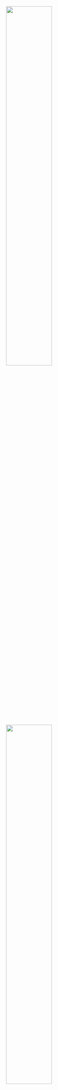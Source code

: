 <br />
<p align="center">
    <a href="https://github.com/mosaicml/streaming#gh-light-mode-only" class="only-light">
      <img src="https://storage.googleapis.com/docs.mosaicml.com/images/streaming-logo-light-mode.png" width="50%"/>
    </a>
    <!--pypi website does not support dark mode and does not understand GitHub tag. Hence, it renders both the images.
    The below tag is being used to remove the dark mode image on pypi website.-->
    <!-- SETUPTOOLS_LONG_DESCRIPTION_HIDE_BEGIN -->
    <a href="https://github.com/mosaicml/streaming#gh-dark-mode-only" class="only-dark">
      <img src="https://storage.googleapis.com/docs.mosaicml.com/images/streaming-logo-dark-mode.png" width="50%"/>
    </a>
    <!-- SETUPTOOLS_LONG_DESCRIPTION_HIDE_END -->
</p>

<h2><p align="center">Fast, accurate streaming of training data from cloud storage</p></h2>

<h4><p align='center'>
<a href="https://www.mosaicml.com">[Website]</a>
- <a href="https://streaming.docs.mosaicml.com/en/latest/getting_started/user_guide.html">[Getting Started]</a>
- <a href="https://streaming.docs.mosaicml.com/">[Docs]
- <a href="https://www.mosaicml.com/team">[We're Hiring!]</a>
</p></h4>

<p align="center">
    <a href="https://pypi.org/project/mosaicml-streaming/">
        <img alt="PyPi Version" src="https://img.shields.io/pypi/pyversions/mosaicml-streaming">
    </a>
    <a href="https://pypi.org/project/mosaicml-streaming/">
        <img alt="PyPi Package Version" src="https://img.shields.io/pypi/v/mosaicml-streaming">
    </a>
    <a href="https://github.com/mosaicml/streaming/actions?query=workflow%3ATest">
        <img alt="Unit test" src="https://github.com/mosaicml/streaming/actions/workflows/pytest.yaml/badge.svg">
    </a>
    <a href="https://pepy.tech/project/mosaicml-streaming/">
        <img alt="PyPi Downloads" src="https://static.pepy.tech/personalized-badge/mosaicml-streaming?period=month&units=international_system&left_color=grey&right_color=blue&left_text=Downloads/month">
    </a>
    <a href="https://streaming.docs.mosaicml.com">
        <img alt="Documentation" src="https://readthedocs.org/projects/streaming/badge/?version=stable">
    </a>
    <a href="https://join.slack.com/t/mosaicml-community/shared_invite/zt-w0tiddn9-WGTlRpfjcO9J5jyrMub1dg">
        <img alt="Chat @ Slack" src="https://img.shields.io/badge/slack-chat-2eb67d.svg?logo=slack">
    </a>
    <a href="https://github.com/mosaicml/streaming/blob/main/LICENSE">
        <img alt="License" src="https://img.shields.io/badge/License-Apache%202.0-green.svg?logo=slack">
    </a>
</p>
<br />

# 👋 Welcome

We built StreamingDataset to make training on large datasets from cloud storage as fast, cheap, and scalable as possible.

It’s specially designed for multi-node, distributed training for large models—maximizing correctness guarantees, performance, and ease of use. Now, you can efficiently train anywhere, independent of your training data location. Just stream in the data you need, when you need it. To learn more about why we built StreamingDataset, read our [announcement blog](https://www.mosaicml.com/blog/mosaicml-streamingdataset).

StreamingDataset is compatible with any data type, including **images, text, video, and multimodal data**.

With support for major cloud storage providers ([AWS](https://aws.amazon.com/s3/), [OCI](https://www.oracle.com/cloud/storage/object-storage/), and [GCS](https://cloud.google.com/storage) are supported today; [Azure](https://azure.microsoft.com/en-us/products/storage/blobs) is coming soon), and designed as a drop-in replacement for your PyTorch [IterableDataset](https://pytorch.org/docs/stable/data.html#torch.utils.data.IterableDataset) class, StreamingDataset seamlessly integrates into your existing training workflows.

![The flow of samples from shards in the cloud to devices in your cluster](docs/source/_static/images/flow.gif)

# 🚀 Getting Started

## 💾 Installation

Streaming can be installed with `pip`:

<!--pytest.mark.skip-->
```bash
pip install mosaicml-streaming
```

## 🏁 Quick Start

### 1. Prepare Your Data

Convert your raw dataset into one of our supported streaming formats:

- MDS (Mosaic Data Shard) format which can encode and decode any Python object
- CSV / TSV
- JSONL

<!--pytest.mark.skip-->
```python
import numpy as np
from PIL import Image
from streaming import MDSWriter

# Directory in which to store the compressed output files
data_dir = 'path-to-dataset'

# A dictionary mapping input fields to their data types
columns = {
    'image': 'jpeg',
    'class': 'int'
}

# Shard compression, if any
compression = 'zstd'

# Save the samples as shards using MDSWriter
with MDSWriter(out=data_dir, columns=columns, compression=compression) as out:
    for i in range(10000):
        sample = {
            'image': Image.fromarray(np.random.randint(0, 256, (32, 32, 3), np.uint8)),
            'class': np.random.randint(10),
        }
        out.write(sample)
```

### 2. Upload Your Data to Cloud Storage

Upload your streaming dataset to the cloud storage of your choice ([AWS](https://aws.amazon.com/s3/), [OCI](https://www.oracle.com/cloud/storage/object-storage/), or [GCP](https://cloud.google.com/storage)). Below is one example of uploading a directory to an S3 bucket using the [AWS CLI](https://aws.amazon.com/cli/).

<!--pytest.mark.skip-->
```bash
$ aws s3 cp --recursive path-to-dataset s3://my-bucket/path-to-dataset
```

### 3. Build a StreamingDataset and DataLoader

<!--pytest.mark.skip-->
```python
from torch.utils.data import DataLoader
from streaming import StreamingDataset

# Remote path where full dataset is persistently stored
remote = 's3://my-bucket/path-to-dataset'

# Local working dir where dataset is cached during operation
local = '/tmp/path-to-dataset'

# Create streaming dataset
dataset = StreamingDataset(local, remote, shuffle=True)

# Let's see what is in sample #1337...
sample = dataset[1337]
img = sample['image']
cls = sample['class']

# Create PyTorch DataLoader
dataloader = DataLoader(dataset)
```

### 📚 What next?

Getting started guides, examples, API references, and other useful information can be found in our [docs](https://streaming.docs.mosaicml.com/).

We have end-to-end tutorials for training a model on:

- [CIFAR-10](https://streaming.docs.mosaicml.com/en/stable/examples/cifar10.html)
- [FaceSynthetics](https://streaming.docs.mosaicml.com/en/stable/examples/facesynthetics.html)
- [SyntheticNLP](https://streaming.docs.mosaicml.com/en/stable/examples/synthetic_nlp.html)

We also have starter code for the following popular datasets, which can be found in the `streaming` [directory](https://github.com/mosaicml/streaming/tree/main/streaming):

| Dataset | Task | Read | Write |
| --- | --- | --- | --- |
| LAION-400M | Text and image | [Read](https://github.com/mosaicml/diffusion-benchmark/blob/main/data.py) | [Write](https://github.com/mosaicml/streaming/tree/main/streaming/multimodal/convert/laion/laion400m) |
| WebVid | Text and video | [Read](https://github.com/mosaicml/streaming/blob/main/streaming/multimodal/webvid.py) | [Write](https://github.com/mosaicml/streaming/blob/main/streaming/multimodal/convert/webvid.py) |
| C4 | Text | [Read](https://github.com/mosaicml/streaming/blob/main/streaming/text/c4.py) | [Write](https://github.com/mosaicml/streaming/blob/main/streaming/text/convert/c4.py) |
| EnWiki | Text | [Read](https://github.com/mosaicml/streaming/blob/main/streaming/text/enwiki.py) | [Write](https://github.com/mosaicml/streaming/tree/main/streaming/text/convert/enwiki) |
| Pile | Text | [Read](https://github.com/mosaicml/streaming/blob/main/streaming/text/pile.py) | [Write](https://github.com/mosaicml/streaming/blob/main/streaming/text/convert/pile.py)
| ADE20K | Image segmentation | [Read](https://github.com/mosaicml/streaming/blob/main/streaming/vision/ade20k.py) | [Write](https://github.com/mosaicml/streaming/blob/main/streaming/vision/convert/ade20k.py)
| CIFAR10 | Image classification | [Read](https://github.com/mosaicml/streaming/blob/main/streaming/vision/cifar10.py) | [Write](https://github.com/mosaicml/streaming/blob/main/streaming/vision/convert/cifar10.py) |
| COCO | Image classification | [Read](https://github.com/mosaicml/streaming/blob/main/streaming/vision/coco.py) | [Write](https://github.com/mosaicml/streaming/blob/main/streaming/vision/convert/coco.py) |
| ImageNet | Image classification | [Read](https://github.com/mosaicml/streaming/blob/main/streaming/vision/imagenet.py) | [Write](https://github.com/mosaicml/streaming/blob/main/streaming/vision/convert/imagenet.py) |

**To start training on these datasets:**

1. Convert raw data into .mds format using the corresponding script from the `convert` directory.

For example:

<!--pytest.mark.skip-->
```bash
$ python -m streaming.multimodal.convert.webvid --in <CSV file> --out <MDS output directory>
```

2. Import dataset class to start training the model.

<!--pytest.mark.skip-->
```python
dataset = StreamingWebVid(local, remote, shuffle=True)
```

# **🔑** Key Features

---

## True Determinism

A unique feature of our solution: samples are in the same order regardless of the number of GPUs, nodes, or CPU workers. This makes it easier to:

- Reproduce and debug training runs and loss spikes
- Load a checkpoint trained on 64 GPUs and debug on 8 GPUs with reproducibility

See the figure below — training a model on 1, 8, 16, 32, or 64 GPUs yields the **exact same loss curve** (up to the limitations of floating point math!)

![Plot of elastic determinism](docs/source/_static/images/determinism.png)

## Instant Mid-Epoch Resumption

It can be expensive — and annoying — to wait for your job to resume while your dataloader spins after a hardware failure or loss spike. Thanks to our deterministic sample ordering, StreamingDataset lets you resume training in seconds, not hours, in the middle of a long training run.

Minimizing resumption latency can save thousands of dollars in egress fees and idle GPU compute time compared to existing solutions.

## High throughput

Our MDS format cuts extraneous work to the bone, resulting in ultra-low sample latency and higher throughput compared to alternatives for workloads bottlenecked by the dataloader.

| Tool | Throughput |
| --- | --- |
| StreamingDataset | ~19000 img/sec |
| ImageFolder | ~18000 img/sec |
| WebDataset | ~16000 img/sec |

*Results shown are from ImageNet + ResNet-50 training, collected over 5 repetitions after the data is cached after the first epoch.*

## Equal Convergence

Model convergence from using StreamingDataset is just as good as using local disk, thanks to our shuffling algorithm.

![Plot of equal convergence](docs/source/_static/images/convergence.png)

Below are results from ImageNet + ResNet-50 training, collected over 5 repetitions.

| Tool | Top-1 Accuracy |
| --- | --- |
| StreamingDataset | 76.51% +/- 0.09 |
| ImageFolder | 76.57% +/- 0.10 |
| WebDataset | 76.23% +/- 0.17 |

StreamingDataset shuffles across all samples assigned to a node, whereas alternative solutions only shuffle samples in a smaller pool (within a single process). Shuffling across a wider pool spreads out adjacent samples more. In addition, our shuffling algorithm minimizes dropped samples. We have found both of these shuffling features advantageous for model convergence.

## Random access

Access the data you need when you need it.

Even if a sample isn’t downloaded yet, you can access `dataset[i]` to get sample `i`. The download will kick off immediately and the result will be returned when it’s done - similar to a map-style PyTorch dataset with samples numbered sequentially and accessible in any order.

<!--pytest.mark.skip-->
```python
dataset = StreamingDataset(...)
sample = dataset[19543]
```

## **No divisibility requirements**

StreamingDataset will happily iterate over any number of samples. You do not have to forever delete samples so that the dataset is divisible over a baked-in number of devices. Instead, each epoch a different selection of samples are repeated (none dropped) so that each device processes the same count.

<!--pytest.mark.skip-->
```python
dataset = StreamingDataset(...)
dl = DataLoader(dataset, num_workers=...)
```

# 🏆 Project Showcase

Here are some projects and experiments that used StreamingDataset. Got something to add?  Email [community@mosaicml.com](mailto:community@mosaicml.com) or join our [Community Slack](https://join.slack.com/t/mosaicml-community/shared_invite/zt-1btms90mc-GipE2ufuPkKY0QBrmF3LSA).

- [BioMedLM](https://www.mosaicml.com/blog/introducing-pubmed-gpt): a Domain Specific Large Language Model for BioMedicine by MosaicML and Stanford CRFM
- [Mosaic Diffusion Models](https://www.mosaicml.com/blog/training-stable-diffusion-from-scratch-costs-160k): Training Stable Diffusion from Scratch Costs <$160k
- [Mosaic LLMs](https://www.mosaicml.com/blog/gpt-3-quality-for-500k): GPT-3 quality for <$500k
- [Mosaic ResNet](https://www.mosaicml.com/blog/mosaic-resnet): Blazingly Fast Computer Vision Training with the Mosaic ResNet and Composer
- [Mosaic DeepLabv3](https://www.mosaicml.com/blog/mosaic-image-segmentation): 5x Faster Image Segmentation Training with MosaicML Recipes
- …more to come! Stay tuned!

# 💫 Contributors

We welcome any contributions, pull requests, or issues.

To start contributing, see our [Contributing](https://github.com/mosaicml/streaming/blob/main/CONTRIBUTING.md) page.

P.S.: [We're hiring](https://mosaicml.com/jobs)!

If you like this project, give us a star **⭐** and check out our other projects:

- **[Composer](https://github.com/mosaicml/composer) -** a modern PyTorch library that makes scalable, efficient neural network training easy
- **[MosaicML Examples](https://github.com/mosaicml/examples)** - reference examples for training ML models quickly and to high accuracy - featuring starter code for GPT / Large Language Models, Stable Diffusion, BERT, ResNet-50, and DeepLabV3
- **[MosaicML Cloud](https://www.mosaicml.com/cloud)** - our training platform built to minimize training costs for LLMs, Diffusion Models, and other large models - featuring multi-cloud orchestration, effortless multi-node scaling, and under-the-hood optimizations for speeding up training time

# ✍️ Citation

```
@misc{mosaicml2022streaming,
    author = {The Mosaic ML Team},
    title = {streaming},
    year = {2022},
    howpublished = {\\url{<https://github.com/mosaicml/streaming/>}},
}
```
